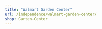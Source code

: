 ```yaml
---
title: "Walmart Garden Center"
url: /independence/walmart-garden-center/
shop: Garten-Center
---
```

